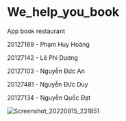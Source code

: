 # We_help_you_book
App book restaurant

20127169 - Phạm Huy Hoàng

20127142 - Lê Phi Dương

20127103 - Nguyễn Đức An

20127481 - Nguyễn Đức Duy

20127134 - Nguyễn Quốc Đạt

![Screenshot_20220815_231851](https://user-images.githubusercontent.com/80594990/184675107-ae25c93c-cf36-4c99-aa4c-ad746fcad0ab.png)
